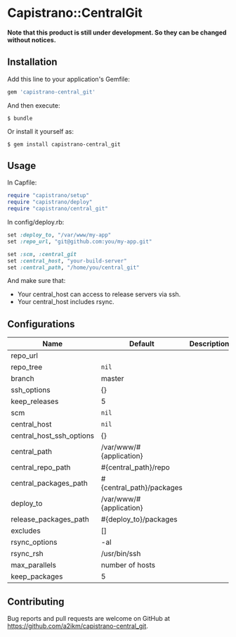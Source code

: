 # Capistrano::CentralGit

**Note that this product is still under development. So they can be changed without notices.**

## Installation

Add this line to your application's Gemfile:

```ruby
gem 'capistrano-central_git'
```

And then execute:

    $ bundle

Or install it yourself as:

    $ gem install capistrano-central_git

## Usage

In Capfile:

```ruby
require "capistrano/setup"
require "capistrano/deploy"
require "capistrano/central_git"
```

In config/deploy.rb:

```ruby
set :deploy_to, "/var/www/my-app"
set :repo_url, "git@github.com:you/my-app.git"

set :scm, :central_git
set :central_host, "your-build-server"
set :central_path, "/home/you/central_git"
```

And make sure that:

- Your central_host can access to release servers via ssh.
- Your central_host includes rsync.

## Configurations

| Name | Default | Description |
|---|---|---|
| repo_url | | |
| repo_tree | `nil` | |
| branch | master | |
| ssh_options | {} | |
| keep_releases | 5 | |
| scm | `nil` | | Must be `central_git` |
| central_host | `nil` | |
| central_host_ssh_options | {} | |
| central_path | /var/www/#{application} | |
| central_repo_path | #{central_path}/repo | |
| central_packages_path | #{central_path}/packages |
| deploy_to | /var/www/#{application} | |
| release_packages_path | #{deploy_to}/packages | |
| excludes | [] | |
| rsync_options | -al | |
| rsync_rsh | /usr/bin/ssh | |
| max_parallels | number of hosts | |
| keep_packages | 5 | |

## Contributing

Bug reports and pull requests are welcome on GitHub at https://github.com/a2ikm/capistrano-central_git.

